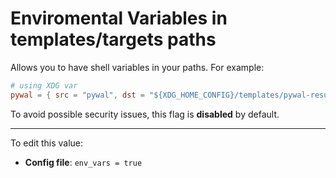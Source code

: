# Enviromental Variables in templates/targets paths

Allows you to have shell variables in your paths. For example:

```toml
# using XDG var
pywal = { src = "pywal", dst = "${XDG_HOME_CONFIG}/templates/pywal-result/", pywal = true }
```


To avoid possible security issues, this flag is **disabled** by default.

<hr>

To edit this value:
- **Config file**: `env_vars = true`
